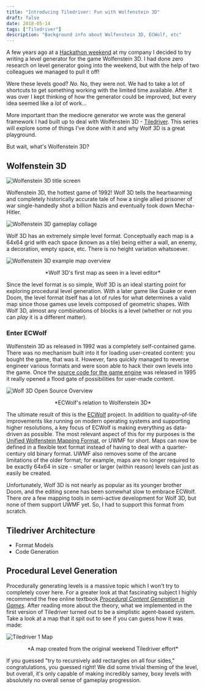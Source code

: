 ```yaml
---
title: "Introducing Tiledriver: Fun with Wolfenstein 3D"
draft: false
date: 2018-05-14
tags: ["Tiledriver"]
description: "Background info about Wolfenstein 3D, ECWolf, etc"
---
```


A few years ago at a [Hackathon weekend](https://www.sep.com/labs/hackathon) at my company I decided to try writing a level generator for the game Wolfenstein 3D.  I had done zero research on level generator going into the weekend, but with the help of two colleagues we managed to pull it off!

Were these levels good?  *No.*  No, they were not.  We had to take a lot of shortcuts to get something working with the limited time available.  After it was over I kept thinking of how the generator could be improved, but every idea seemed like a _lot_ of work...

More important than the mediocre generator we wrote was the general framework I had built up to deal with Wolfenstein 3D - [Tiledriver](https://github.com/davidaramant/tiledriver). This series will explore some of things I've done with it and why Wolf 3D is a great playground.

But wait, what's Wolfenstein 3D?

## Wolfenstein 3D

![Wolfenstein 3D title screen](/tiledriver/wolf3d-title.png)

Wolfenstein 3D, the hottest game of 1992!  Wolf 3D tells the heartwarming and completely historically accurate tale of how a single allied prisoner of war single-handedly shot a billion Nazis and eventually took down Mecha-Hitler.

![Wolfenstein 3D gameplay collage](/tiledriver/wolf3d-gameplay-collage.png)

Wolf 3D has an extremely simple level format.  Conceptually each map is a 64x64 grid with each space (known as a tile) being either a wall, an enemy, a decoration, empty space, etc.  There is no height variation whatsoever.  

![Wolfenstein 3D example map overview](/tiledriver/wolf3d-e1l1-overview.png)
<center>*Wolf 3D's first map as seen in a level editor*</center>

Since the level format is so simple, Wolf 3D is an ideal starting point for exploring procedural level generation.  With a later game like Quake or even Doom, the level format itself has a lot of rules for what determines a valid map since those games use levels composed of geometric shapes.  With Wolf 3D, almost any combinations of blocks is a level (whether or not you can _play_ it is a different matter).

### Enter ECWolf

Wolfenstein 3D as released in 1992 was a completely self-contained game.  There was no mechanism built into it for loading user-created content: you bought the game, that was it.  However, fans quickly managed to reverse engineer various formats and were soon able to hack their own levels into the game.  Once the [source code for the game engine](https://github.com/id-Software/wolf3d) was released in 1995 it really opened a flood gate of possibilities for user-made content.

![Wolf 3D Open Source Overview](/tiledriver/wolf3d-open-source-overview.png)
<center>*ECWolf's relation to Wolfenstein 3D*</center>

The ultimate result of this is the [ECWolf](http://maniacsvault.net/ecwolf/) project.  In addition to quality-of-life improvements like running on modern operating systems and supporting higher resolutions, a key focus of ECWolf is making everything as data-driven as possible.  The most relevant aspect of this for my purposes is the [Unified Wolfenstein Mapping Format](http://maniacsvault.net/ecwolf/wiki/Universal_Wolfenstein_Map_Format), or UWMF for short.  Maps can now be defined in a flexible text format instead of having to deal with a quarter-century old binary format.  UWMF also removes some of the arcane limitations of the older format; for example, maps are no longer required to be exactly 64x64 in size - smaller or larger (within reason) levels can just as easily be created.

Unfortunately, Wolf 3D is not nearly as popular as its younger brother Doom, and the editing scene has been somewhat slow to embrace ECWolf.  There _are_ a few mapping tools in semi-active development for Wolf 3D, but none of them support UWMF yet.  So, I had to support this format from scratch.

## Tiledriver Architecture

* Format Models
* Code Generation

## Procedural Level Generation

Procedurally generating levels is a massive topic which I won't try to completely cover here.   For a greater look at that fascinating subject I highly recommend the free online textbook *[Procedural Content Generation in Games](http://pcgbook.com/)*.  After reading more about the theory, what we implemented in the first version of Tiledriver turned out to be a simplistic agent-based system.  Take a look at a map that it spit out to see if you can guess how it was made:

![Tiledriver 1 Map](/tiledriver/tiledriver-1-map.png)
<center>*A map created from the original weekend Tiledriver effort*</center>

If you guessed "try to recursively add rectangles on all four sides," congratulations, you guessed right!  We did some trivial theming of the level, but overall, it's only capable of making incredibly samey, boxy levels with absolutely no overall sense of gameplay progression.